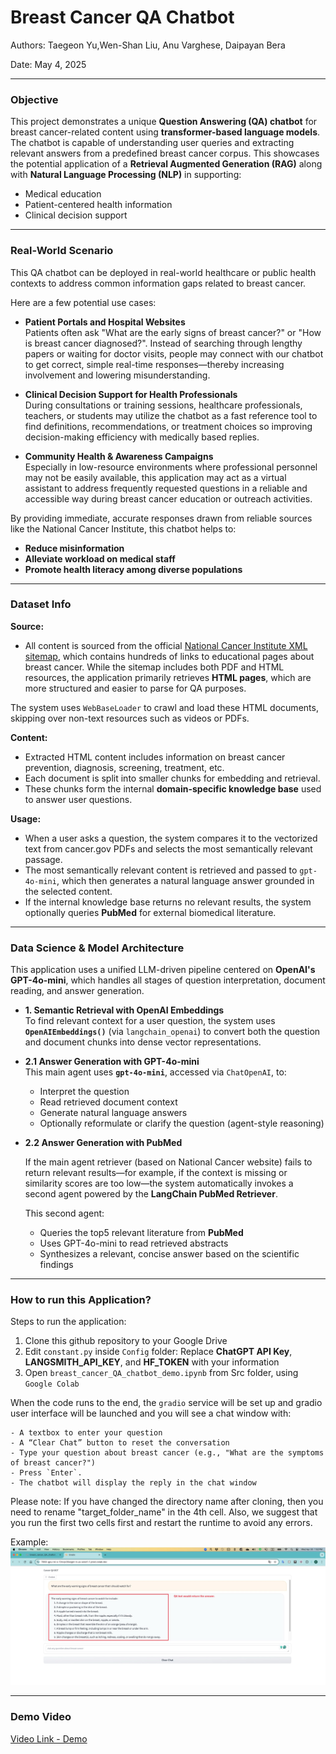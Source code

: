 # Breast Cancer QA Chatbot 

Authors: Taegeon Yu,Wen-Shan Liu, Anu Varghese, Daipayan Bera

Date: May 4, 2025

---

### Objective

This project demonstrates a unique **Question Answering (QA) chatbot** for breast cancer-related content using **transformer-based language models**. The chatbot is capable of understanding user queries and extracting relevant answers from a predefined breast cancer corpus. This showcases the potential application of a **Retrieval Augmented Generation (RAG)** along with **Natural Language Processing (NLP)** in supporting:

- Medical education  
- Patient-centered health information  
- Clinical decision support  

---


### Real-World Scenario

This QA chatbot can be deployed in real-world healthcare or public health contexts to address common information gaps related to breast cancer. 

Here are a few potential use cases:

- **Patient Portals and Hospital Websites**  
  Patients often ask "What are the early signs of breast cancer?" or "How is breast cancer diagnosed?". Instead of searching through lengthy papers or waiting for doctor visits, people may connect with our chatbot to get correct, simple real-time responses—thereby increasing involvement and lowering misunderstanding.

- **Clinical Decision Support for Health Professionals**  
  During consultations or training sessions, healthcare professionals, teachers, or students may utilize the chatbot as a fast reference tool to find definitions, recommendations, or treatment choices so improving decision-making efficiency with medically based replies.

- **Community Health & Awareness Campaigns**  
  Especially in low-resource environments where professional personnel may not be easily available, this application may act as a virtual assistant to address frequently requested questions in a reliable and accessible way during breast cancer education or outreach activities.

By providing immediate, accurate responses drawn from reliable sources like the National Cancer Institute, this chatbot helps to:
- **Reduce misinformation**
- **Alleviate workload on medical staff**
- **Promote health literacy among diverse populations**


---

### Dataset Info

**Source:**

- All content is sourced from the official [National Cancer Institute XML sitemap](https://www.cancer.gov/sitemaps/pageinstructions.xml), which contains hundreds of links to educational pages about breast cancer. While the sitemap includes both PDF and HTML resources, the application primarily retrieves **HTML pages**, which are more structured and easier to parse for QA purposes.

The system uses `WebBaseLoader` to crawl and load these HTML documents, skipping over non-text resources such as videos or PDFs.

**Content:**

- Extracted HTML content includes information on breast cancer prevention, diagnosis, screening, treatment, etc.
- Each document is split into smaller chunks for embedding and retrieval.
- These chunks form the internal **domain-specific knowledge base** used to answer user questions.


**Usage:**

- When a user asks a question, the system compares it to the vectorized text from cancer.gov PDFs and selects the most semantically relevant passage.
- The most semantically relevant content is retrieved and passed to `gpt-4o-mini`, which then generates a natural language answer grounded in the selected content.
- If the internal knowledge base returns no relevant results, the system optionally queries **PubMed** for external biomedical literature.


---

### Data Science & Model Architecture


This application uses a unified LLM-driven pipeline centered on **OpenAI's GPT-4o-mini**, which handles all stages of question interpretation, document reading, and answer generation.


- **1. Semantic Retrieval with OpenAI Embeddings**  
  To find relevant context for a user question, the system uses **`OpenAIEmbeddings()`** (via `langchain_openai`) to convert both the question and document chunks into dense vector representations. 


- **2.1 Answer Generation with GPT-4o-mini**  
  This main agent uses **`gpt-4o-mini`**, accessed via `ChatOpenAI`, to:

  - Interpret the question
  - Read retrieved document context
  - Generate natural language answers
  - Optionally reformulate or clarify the question (agent-style reasoning)

- **2.2 Answer Generation with PubMed**
  
  If the main agent retriever (based on National Cancer website) fails to return relevant results—for example, if the context is missing or similarity scores are too low—the system automatically invokes a second agent powered by the **LangChain PubMed Retriever**.


  This second agent:
  
  - Queries the top5 relevant literature from **PubMed**
  - Uses GPT-4o-mini to read retrieved abstracts
  - Synthesizes a relevant, concise answer based on the scientific findings


---

### How to run this Application?

Steps to run the application:
1. Clone this github repository to your Google Drive 
2. Edit `constant.py` inside `Config` folder: Replace **ChatGPT API Key**, **LANGSMITH_API_KEY**, and **HF_TOKEN** with your information
3. Open `breast_cancer_QA_chatbot_demo.ipynb` from Src folder, using `Google Colab`
  
When the code runs to the end, the `gradio` service will be set up and gradio user interface will be launched and you will see a chat window with:

    - A textbox to enter your question
    - A “Clear Chat” button to reset the conversation
    - Type your question about breast cancer (e.g., "What are the symptoms of breast cancer?")
    - Press `Enter`.      
    - The chatbot will display the reply in the chat window

Please note: If you have changed the directory name after cloning, then you need to rename "target_folder_name" in the 4th cell. Also, we suggest that you run the first two cells first and restart the runtime to avoid any errors.

Example:
![alt text](<../Picture/CleanShot.jpg>)


---

### Demo Video

[Video Link - Demo](https://drive.google.com/file/d/1bbV59y6gujEaWWstnTyfQfO6x8vqm9KK/view)
